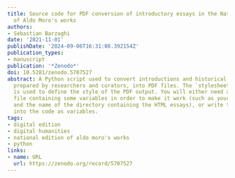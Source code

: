 ```yaml
---
title: Source code for PDF conversion of introductory essays in the National Edition
  of Aldo Moro's works
authors:
- Sebastian Barzaghi
date: '2021-11-01'
publishDate: '2024-09-06T16:31:08.392154Z'
publication_types:
- manuscript
publication: '*Zenodo*'
doi: 10.5281/zenodo.5707527
abstract: A Python script used to convert introductions and historical-critical notes,
  prepared by researchers and curators, into PDF files. The `stylesheet.css` file
  is used to define the style of the PDF output. You will either need a `config.json`
  file containing some variables in order to make it work (such as your local path
  and the name of the directory containing the HTML essays), or write them directly
  into the code as variables.
tags:
- digital edition
- digital humanities
- national edition of aldo moro's works
- python
links:
- name: URL
  url: https://zenodo.org/record/5707527
---
```

